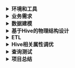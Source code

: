 <details>
<summary><strong>环境和工具</strong></summary>
  
### 开发与设计工具
- **ER/Studio**：用于数据建模和设计。
- **Java 8**：整个数据处理（包括Hadoop和Hive）都建立在Java 8上。
### 数据处理和存储
- **Hadoop 3.3.6**：作为基础数据处理框架，单机伪分布式部署。
- **Hive 3.1.2**：用于数据仓库的构建和管理，在Hadoop之上操作。
- **PostgreSQL 15.5**：作为元数据存储数据库，确保其版本为15.5以保证兼容性和性能。
### 系统环境
- **CentOS 7**：操作系统环境，项目在CentOS 7上进行开发和测试。
- **硬件**：16GiB RAM。

</details>

<details>
<summary><strong>业务需求</strong></summary>
  
#### 销售分析：
1. **月度销售趋势**：
   - 从每天的销售事实数据中汇总月度销售额和数量，以识别2023年3月、4月和5月每月的销售趋势。
   - 计算每月的总销售额、平均销售额以及总销售量。

2. **产品销售细分**：
   - 按产品ID和名称分组，计算每个产品在2023年3月至5月的总销售量和总销售额。

#### 店铺分析：
1. **店铺销售性能**：
   - 对每个店铺的销售额和销售量进行汇总，以确定2023年3月至5月每家店铺的销售绩效。
   - 分析各店铺的销售数据，了解每家店铺的客流量和客单价表现。

2. **地区销售比较**：
   - 将销售数据按店铺所在的城市和省份进行分段，分析2023年3月至5月期间不同地区的销售情况。
   - 基于地区销售数据，评估区域市场的饱和度和市场份额。

#### 财务指标：
1. **利润分析**：
   - 计算每个店铺和每个产品类别的利润率，将销售收入与相关成本（如采购成本、运营成本）进行比较。
   - 对2023年3月至5月的数据进行分析，确定最具利润潜力的店铺和产品。

#### 产品类别分析：
1. **类别销售动态**：
   - 按类别对产品销售额和数量进行汇总，评估2023年3月至5月各类别产品的市场表现。
   - 分析类别销售数据来识别消费者偏好的变化和市场趋势。

#### 供应商分析：
1. **供应商绩效评估**：
   - 根据供应商提供的产品销售数据，分析2023年3月至5月各供应商的绩效。
   - 通过供应商产品的销售数据来评估供应链效率和供应商可靠性。

</details>


<details>
  <summary><strong>数据建模</strong></summary>

## 数据建模策略
在本项目中，数据仓库的设计采用了维度模型，这一策略遵循了《数据仓库工具箱》中的推荐做法。维度模型是理解业务过程、促进数据分析和支持决策制定的强有力工具。以下是建模过程的核心步骤概览：

### 数据集
- **销售数据：** 事务ID、日期和时间、商店ID、产品ID、数量、单价、总金额、付款方式、客户ID。
- **产品数据：** 产品ID、名称、类别、子类别、供应商ID、成本、产品规格、评级和评论。
- **客户数据:** 客户ID、姓名、城市、省、年龄、性别、联系方式、注册日期。
- **供应商数据:** 供应商ID、名称、联系信息、产品范围、绩效指标。
- **商店数据:** 店铺ID、位置、规模、类型(城市，郊区，农村)、营业时间。

### 业务过程与数据粒度
- **业务过程选择**：我们将销售流程置于核心，这是因为它直接关联到公司的收入和市场表现。
- **数据粒度确定**：数据模型的粒度被设定为事务级别，确保每笔销售交易的细节都能被精确捕获，以便进行深入的分析。

### 维度定义
- **产品维度**：涵盖了产品的核心属性，包括**产品ID**、**名称**、**类别**、**子类别**、**供应商ID**、**产品规格**、**评级**和**评论**。由于产品成本主要用于计算利润，所以在产品维度中将不作为主要属性。
- **客户维度**：包含**客户ID**、**年龄**、**城市**、**省份**、**性别**和**注册日期**。客户姓名和联系方式对业务分析没有实质帮助，且涉及用户隐私，所以该属性不作为维度属性。
- **商店维度**：**店铺ID**、**位置**、**规模**、**类型**、**营业时间**。
- **时间维度**：构建了一个全面的时间框架，从日期键到具体的时间单位如日、月、年和季度。
- **供应商维度**：**供应商ID**、**名称**、**联系信息**、**产品范围**和**绩效指标**。
- **付款方式维度**：作为退化维度，简化了付款方式信息的记录。

### 事实表确定
- **销售事实**：综合了各维度的关键数据点，包括**事务ID**、**商店ID**、**产品ID**、**客户ID**、**日期ID**、**付款方式**，以及关键的财务指标，如**数量**、**成本**、**单价**和**总价**，为分析提供了必要的量度。

## 逻辑模型图
以下是本项目数据仓库设计的逻辑模型图，它展示了不同数据实体之间的关系，包括事实表和各个维度表的链接：
![逻辑模型图](/src/model/logical.png)

</details>

<details>
  <summary><strong>基于Hive的物理结构设计</strong></summary>

### 分区策略
- 鉴于查询主要关注月度销售数据，事实表将按月进行分区。

### 分桶策略
- 考虑到销售事实表是查询中使用最频繁的表，并且经常与产品维度表进行连接，所以选择product_id作为分桶键。

### 存储格式
- 选择ORC列式存储格式，它提供了高效的压缩和性能，支持快速的数据检索和分析。
 
### 表类型——Managed 表
- 选择由Hive来管理表的生命周期。

### Hive表结构定义

##### 店铺维度表（`store_dim`）
```sql
CREATE TABLE IF NOT EXISTS retaildw.store_dim(
    store_id CHAR(4),
    location VARCHAR(20) NOT NULL,
    province VARCHAR(20) NOT NULL,
    size VARCHAR(6) CHECK (size IN ('Large', 'Medium', 'Small')),
    type VARCHAR(8) CHECK (type IN ('Urban', 'Suburban', 'Rural')),
    operating_hours CHAR(11),
    PRIMARY KEY (store_id) DISABLE NOVALIDATE
)
STORED AS ORC
TBLPROPERTIES ('transactional'='true');
```

##### 客户维度表（`customer_dim`）
```sql
CREATE TABLE IF NOT EXISTS retaildw.customer_dim(
    customer_id CHAR(6),
    city VARCHAR(20) NOT NULL,
    province VARCHAR(20) NOT NULL,
    gender VARCHAR(6) CHECK (gender IN ('male', 'female')),
    registration DATE,
    PRIMARY KEY (customer_id) DISABLE NOVALIDATE
)
STORED AS ORC
TBLPROPERTIES ('transactional'='true');
```

##### 供应商维度表（`supplier_dim`）
```sql
CREATE TABLE IF NOT EXISTS retaildw.supplier_dim(
    supplier_id VARCHAR(6),
    name STRING,
    contact_info STRING,
    product_range STRING,
    performance_metrics VARCHAR(20),
    PRIMARY KEY (supplier_id) DISABLE NOVALIDATE
)
STORED AS ORC
TBLPROPERTIES ('transactional'='true');
```

##### 产品维度表（`product_dim`）
```sql
CREATE TABLE IF NOT EXISTS retaildw.product_dim(
    product_id CHAR(6),
    name STRING NOT NULL,
    category VARCHAR(20) NOT NULL,
    subcategory VARCHAR(20) NOT NULL,
    supplier_id VARCHAR(6),
    product_specifications STRING,
    ratings FLOAT,
    reviews STRING,
    PRIMARY KEY (product_id) DISABLE NOVALIDATE,
    FOREIGN KEY (supplier_id) REFERENCES supplier_dim(supplier_id) DISABLE NOVALIDATE
)
CLUSTERED BY (product_id) INTO 3 BUCKETS 
STORED AS ORC
TBLPROPERTIES ('transactional'='true');
```

##### 时间维度表（`date_dim`）
```sql
CREATE TABLE IF NOT EXISTS retaildw.date_dim(
    date_key INT,
    full_date DATE,
    dayofmonth SMALLINT,
    dayofweek SMALLINT,
    month SMALLINT,
    year SMALLINT,
    quarter SMALLINT,
    PRIMARY KEY (date_key) DISABLE NOVALIDATE
)
STORED AS ORC
TBLPROPERTIES ('transactional'='true');
```

##### 销售事实表（`sales_fact`）
```sql
CREATE TABLE IF NOT EXISTS retaildw.sales_fact(
    transaction_id CHAR(7),
    store_id CHAR(4),
    product_id CHAR(6),
    customer_id CHAR(6),
    date_key INT,
    payment_method VARCHAR(15) CHECK (payment_method IN ('Debit Card', 'Cash', 'Gift Card', 'Credit Card', 'WeChat Pay', 'Alipay')),
    quantity SMALLINT,
    cost FLOAT,
    unit_price FLOAT,
    total_amount FLOAT,
    PRIMARY KEY (transaction_id) DISABLE NOVALIDATE,
    FOREIGN KEY (store_id) REFERENCES store_dim(store_id) DISABLE NOVALIDATE,
    FOREIGN KEY (product_id) REFERENCES product_dim(product_id) DISABLE NOVALIDATE,
    FOREIGN KEY (customer_id) REFERENCES customer_dim(customer_id) DISABLE NOVALIDATE,
    FOREIGN KEY (date_key) REFERENCES date_dim(date_key) DISABLE NOVALIDATE
)
PARTITIONED BY (year SMALLINT,month SMALLINT)
CLUSTERED BY (product_id) INTO 6 BUCKETS 
STORED AS ORC
TBLPROPERTIES ('transactional'='true');
```

### 物化视图定义
通过定义物化视图可以预计算并存储查询结果，使得在后续的查询中，优化器能够利用其定义语义自动使用物化视图重写传入查询，从而加快查询执行。
基于业务需求考虑建立以下物化视图：

##### 月度销售
```sql
CREATE MATERIALIZED VIEW IF NOT EXISTS retaildw.monthly_sales_summary
AS
  SELECT
        year,
        month,
        sum(total_amount) as total_sales,
        avg(total_amount) as avg_sales,
        sum(quantity) as total_quantity
  FROM sales_fact
  WHERE year = 2023 AND month in (3, 4, 5)
  GROUP BY year, month;
```

##### 产品销售
```sql
CREATE MATERIALIZED VIEW IF NOT EXISTS retaildw.product_sales_summary
AS
  SELECT
        sf.product_id,
        pd.name,
        sum(sf.quantity) as total_quantity,
        sum(sf.total_amount) as total_sales
  FROM
        product_dim pd
        inner join sales_fact sf
        on pd.product_id = sf.product_id
  WHERE year = 2023 AND month in (3,4,5)
  GROUP BY sf.product_id, pd.name;
```

##### 店铺销售
```sql
CREATE MATERIALIZED VIEW IF NOT EXISTS retaildw.store_sales_performance
AS
  SELECT
        store_id,
        sum(total_amount) as total_sales,
        sum(quantity) as total_quantity
  FROM sales_fact
  WHERE year = 2023 AND month in (3,4,5)
  GROUP BY store_id;
```

##### 地区销售
```sql
CREATE MATERIALIZED VIEW IF NOT EXISTS retaildw.regional_sales_comparison
AS
  SELECT
        sd.province,
        sd.location,
        sum(sf.total_amount) as total_sales,
        sum(sf.quantity) as total_quantity
  FROM
        store_dim sd
        inner join sales_fact sf
        on sd.store_id = sf.store_id
  WHERE year = 2023 AND month in (3,4,5)
  GROUP BY sd.province, sd.location;
```
##### 店铺利润分析
```sql
CREATE MATERIALIZED VIEW IF NOT EXISTS retail.profit_analysis_by_store
AS
  SELECT
        store_id,
        sum(total_amount) as total_sales,
        sum(cost) as total_cost,
        (sum(total_amount) - sum(cost)) / sum(total_amount) * 100 as profit_margin_percentage
  FROM sales_fact
  GROUP BY store_id;
```

##### 产品类别利润分析
```sql
CREATE MATERIALIZED VIEW IF NOT EXISTS retaildw.profit_analysis_by_category
AS
  SELECT
        pd.category,
        sum(sf.total_amount) as total_sales,
        sum(sf.cost) as total_cost,
        (sum(sf.total_amount) - sum(sf.cost)) / sum(sf.total_amount) * 100 as profit_margin_percentage
  FROM
        product_dim pd
        inner join sales_fact sf
        on pd.product_id = sf.product_id
  GROUP BY pd.category;
```
##### 产品类别销售
```sql
CREATE MATERIALIZED VIEW IF NOT EXISTS retaildw.category_sales_dynamics
AS
  SELECT
        pd.category,
        sum(sf.total_amount) as total_sales,
        sum(sf.quantity) as total_quantity
  FROM
        product_dim pd
        inner join sales_fact sf
        on pd.product_id = sf.product_id
  WHERE year = 2023 AND month in (3,4,5)
  GROUP BY pd.category;
```
##### 供应商绩效
```sql
CREATE MATERIALIZED VIEW IF NOT EXISTS retaildw.supplier_performance
AS
  SELECT
        pd.supplier_id,
        sum(sf.total_amount) as total_sales,
        sum(sf.quantity) as total_quantity
  FROM
        product_dim pd
        inner join sales_fact sf
        on pd.product_id = sf.product_id
  WHERE year = 2023 AND month in (3,4,5)
  GROUP BY pd.supplier_id;
```

</details>

<details>
<summary><strong>ETL</strong></summary>
本项目通过Java程序实现了一个自动化的ETL，用于将CSV格式的源数据有效地转移到Hive数据仓库中。整个过程分为以下几个主要步骤：

### 1. 数据提取
使用Apache Common CSV库处理源数据。

### 2. 数据转换
对提取的数据进行处理，生成满足数据仓库模型需求的维度数据（客户、产品、日期）和销售事实数据。

### 3. 数据加载
将转换后的数据首先加载到Hive的CSV格式的临时表中，然后转移数据到以ORC格式存储的最终表中。ORC格式表提高了数据存储效率和查询性能。

### 4. 物化视图创建
基于ORC格式的维度表和事实表，创建物化视图以优化查询性能，使得频繁的查询操作更加高效。

### 实现
使用Java与Hive JDBC驱动进行交互，实现数据的提取、转换、加载过程，并通过HiveQL语句在Hive中创建所需的数据库、表和物化视图。

</details>


<details>
<summary><strong>Hive相关属性调优</strong></summary>
	
### 参考资源
以下是在优化过程中参考的一些重要资源：
- [Optimizing Hive on Tez Performance](https://blog.cloudera.com/optimizing-hive-on-tez-performance/).
- [APACHE HIVE PERFORMANCE TUNING](https://docs.cloudera.com/cdw-runtime/cloud/hive-performance-tuning/topics/hive-query-results-cache.html).
- [	Hive 调优总结    ](https://developer.aliyun.com/article/59635).

 ```XML
        <property>
                <name>hive.execution.engine</name>
                <value>tez</value>
        </property>
		<property>
			<name>hive.tez.container.size</name>
			<value>1024</value>
		</property>
		<property>
			<name>hive.tez.java.opts</name>
			<value>-Xmx840m</value> 
		</property>
        <property>
                <name>datanucleus.autoStartMechanism</name>
                <value>SchemaTable</value>
        </property>
        <property>
                <name>javax.jdo.option.ConnectionURL</name>
                <value>jdbc:postgresql://localhost:5432/hive?createDatabaseIfNotExist=true</value>
        </property>
        <property>
                <name>javax.jdo.option.ConnectionDriverName</name>
                <value>org.postgresql.Driver</value>
        </property>
        <property>
                <name>javax.jdo.option.ConnectionUserName</name>
                <value>postgres</value>
        </property>
        <property>
                <name>javax.jdo.option.ConnectionPassword</name>
                <value>06173152</value>
        </property>
        <property>
                <name>hive.server2.enable.doAs</name>
                <value>false</value>
        </property>
  
    	<!-- 启动并发控制和事务支持 -->
        <property>
                <name>hive.support.concurrency</name>
                <value>true</value>
        </property>
        <property>
                <name>hive.exec.dynamic.partition.mode</name>
                <value>nonstrict</value>
        </property>
        <property>
                <name>hive.txn.manager</name>
                <value>org.apache.hadoop.hive.ql.lockmgr.DbTxnManager</value>
        </property>
        <property>
                <name>hive.compactor.initiator.on</name>
                <value>true</value>
        </property>
        <property>
                <name>hive.compactor.worker.threads</name>
                <value>2</value>
        </property>
        
        
        <!-- 初始化Tez会话，以减少启动延迟 -->
        <property>
                <name>hive.server2.tez.default.queues</name>
                <value>default</value>
        </property>
        <property>
                <name>hive.server2.tez.sessions.per.default.queue</name>
                <value>1</value>
        </property>
        <property>
                <name>hive.server2.tez.initialize.default.sessions</name>
                <value>true</value>
        </property>
        
        
        <!-- 向量化查询 -->
        <property>
                <name>hive.vectorized.execution.enabled</name>
                <value>true</value>
        </property>
        <property>
                <name>hive.vectorized.execution.reduce.enabled</name>
                <value>true</value>
        </property>
        
        <!-- 基于成本的优化 -->
        <property>
                <name>hive.cbo.enable</name>
                <value>true</value>
        </property>
        <property>
                <name>hive.compute.query.using.stats</name>
                <value>true</value>
        </property>
        <property>
                <name>hive.stats.fetch.column.stats</name>
                <value>true</value>
        </property>
        
        
        <!-- 查询结果缓存 -->
        <property>
                <name>hive.query.results.cache.enabled</name>
                <value>true</value>
        </property>
        <property>
                <name>hive.query.results.cache.max.size</name>
                <value>1073741824</value>   <!-- 1 GiB -->
        </property>

        <!-- 连接优化 -->
        <property>
                <name>hive.auto.convert.join</name>
                <value>true</value>
        </property>
        <property>
                <name>hive.optimize.skewjoin</name>
                <value>true</value>
        </property>
        <property>
                <name>hive.groupby.skewindata</name>
                <value>true</value>
        </property>
        <property>
                <name>hive.optimize.bucketmapjoin</name>
                <value>true</value>
        </property>
	</configuration>
```

</details>


<details>
<summary><strong>查询测试</strong></summary>

<details>
<summary><strong>查询3月销售额排名前10的产品</strong></summary>

```sql
select 
	year, 
	month, 
	pd.product_id, 
	pd.name,
	sum(sf.total_amount) as total_sales
from 
	product_dim pd
	inner join sales_fact sf
	on pd.product_id=sf.product_id
where year = 2023  and month = 3
group by year, month, pd.product_id, pd.name
order by year, month, total_sales desc
limit 10;
```
#### 执行计划
![](/src/TestPng/monthly_sales_exec_plan.png)
#### 结果
![](/src/TestPng/monthly_sales.png)
</details>

<details>
<summary><strong>不同类型商店在指定月份的总销售额和平均单笔销售额</strong></summary>

```sql
select 
	sd.type, 
	month,
    	sum(sf.total_amount) as total_sales,
    	avg(sf.total_amount) as avg_sales
from 
	store_dim sd
	inner join sales_fact sf
	on sd.store_id=sf.store_id
where year = 2023 and month in (3, 4, 5)
group by sd.type, month
order by sd.type, month;
```

#### 执行计划
![](/src/TestPng/storeType_sales_exec_plan.png)
#### 结果
![](/src/TestPng/storeType_sales.png)

</details>

<details>
<summary><strong>查询3月至5月销售额前10的产品类别和子类别</strong></summary>
	
```sql
select 
	pd.category, 
	pd.subcategory,
    	sum(sf.quantity) as total_quantity,
    	sum(sf.total_amount) as total_sales
from
	product_dim pd
    	inner join sales_fact sf
    	on pd.product_id=sf.product_id
where year = 2023 and month in (3, 4, 5)
group by pd.category, pd.subcategory
order by total_sales desc, total_quantity desc
limit 10;
```
	
#### 执行计划
![](/src/TestPng/category_sales_exec_plan.png)
#### 结果
![](/src/TestPng/category_sales.png)

</details>

<details>
<summary><strong>毛利润分析</strong></summary>
	
```sql
select
	year,
	month,
	sum(total_amount) as total_sales,
	sum(total_amount - cost*quantity) as total_profit
from
	sales_fact
where year=2023 and month in (3,4,5)
group by year,month
order by total_profit desc;
```
	
#### 执行计划
![](/src/TestPng/profit_exec_plan.png)
#### 结果
![](/src/TestPng/profit.png)

</details>

### 查询性能总结
- **执行策略遵循代数优化规则**：根据查询执行计划可知，所有的查询操作均遵循了先进行选择和投影操作，随后执行连接和聚合的顺序。这种策略不仅符合数据库查询的代数优化原则，而且有效地减少了处理数据的量，提高了查询效率。

- **连接算法选择**：查询中主要采用了MapJoin和BucketMapJoin两种连接算法。当涉及到分桶表的连接时，优先选择BucketMapJoin算法，以充分利用数据的分桶特性，提高连接效率；而在处理普通表连接时，则倾向于使用MapJoin算法，以减少数据传输和处理时间。这种算法选择策略进一步优化了查询性能，特别是在处理大数据量时。

- **分区修剪优化**：实际测试显示，利用表的时间分区进行数据筛选的查询性能明显优于通过连接date_dim维度表进行筛选的查询。这表明基于时间分区修剪的策略在数据过滤中更为高效，能够显著减少不必要的数据扫描，从而加快查询响应速度。因此，在设计查询时，优先考虑使用分区来实现数据的筛选和减少。

### 性能瓶颈
- **伪分布式部署的限制**：当前的部署模式为伪分布式，其中所有的Hadoop和Hive服务运行在单一节点上。这种配置并行处理能力有限，CPU、内存和磁盘I/O资源都受限于单节点。
- **缺少LLAP配置**：未启用LLAP导致无法利用其为Hive查询提供的数据缓存和快速执行能力。
- **YARN和Tez的配置未充分优化**：当前项目中YARN和Tez的大部分默认配置可能未能最佳匹配具体工作负载和资源状况，导致资源利用不充分，查询效率低下。

</details>


<details>
<summary><strong>项目总结</strong></summary>

 ### 学到的经验
 
</details>




